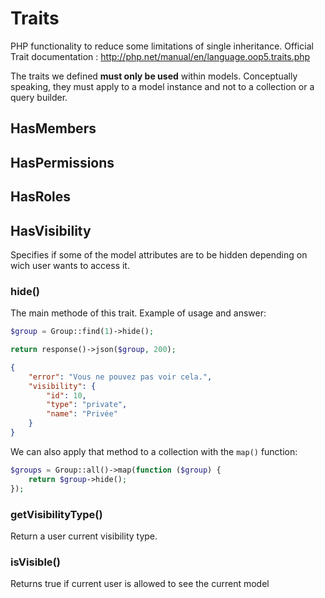 # Traits

PHP functionality to reduce some limitations of single inheritance.
Official Trait documentation : http://php.net/manual/en/language.oop5.traits.php

The traits we defined **must only be used** within models.
Conceptually speaking, they must apply to a model instance and not to a collection or a query builder. 

## HasMembers

## HasPermissions

## HasRoles

## HasVisibility

Specifies if some of the model attributes are to be hidden depending on wich user wants to access it.

### hide()

The main methode of this trait. Example of usage and answer:

```php
$group = Group::find(1)->hide();

return response()->json($group, 200);
```

```json
{
    "error": "Vous ne pouvez pas voir cela.",
    "visibility": {
        "id": 10,
        "type": "private",
        "name": "Privée"
    }
}
```
We can also apply that method to a collection with the `map()` function:

```php
$groups = Group::all()->map(function ($group) {
    return $group->hide();
});
```

### getVisibilityType()

Return a user current visibility type.

### isVisible()

Returns true if current user is allowed to see the current model
